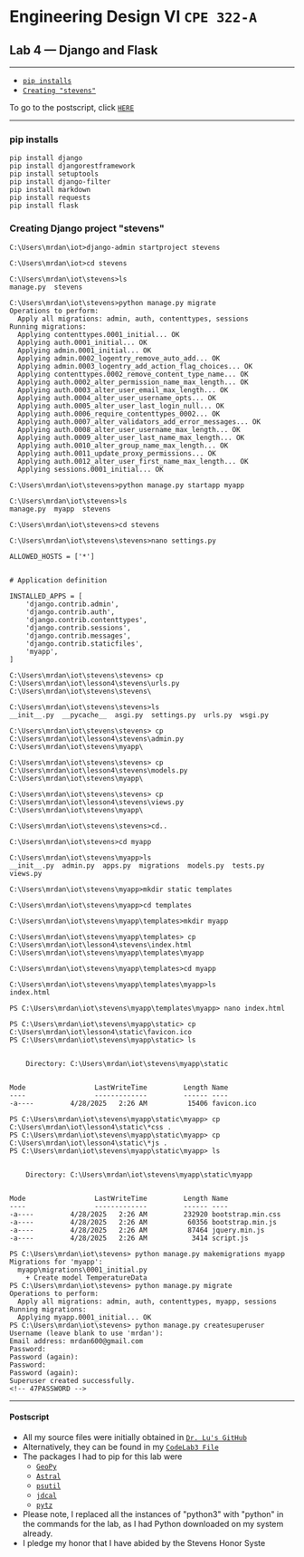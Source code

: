 # Engineering Design VI `CPE 322-A`
## Lab 4 — Django and Flask
---

- [`pip installs`](#1)
- [`Creating "stevens"`](#2)

To go to the postscript, click [`HERE`](#100)

---
<h3 id="1">pip installs</h3>

```
pip install django
pip install djangorestframework
pip install setuptools
pip install django-filter
pip install markdown
pip install requests
pip install flask
```

<h3 id="2">Creating Django project "stevens"</h3>

```
C:\Users\mrdan\iot>django-admin startproject stevens

C:\Users\mrdan\iot>cd stevens

C:\Users\mrdan\iot\stevens>ls
manage.py  stevens
```

```
C:\Users\mrdan\iot\stevens>python manage.py migrate
Operations to perform:
  Apply all migrations: admin, auth, contenttypes, sessions
Running migrations:
  Applying contenttypes.0001_initial... OK
  Applying auth.0001_initial... OK
  Applying admin.0001_initial... OK
  Applying admin.0002_logentry_remove_auto_add... OK
  Applying admin.0003_logentry_add_action_flag_choices... OK
  Applying contenttypes.0002_remove_content_type_name... OK
  Applying auth.0002_alter_permission_name_max_length... OK
  Applying auth.0003_alter_user_email_max_length... OK
  Applying auth.0004_alter_user_username_opts... OK
  Applying auth.0005_alter_user_last_login_null... OK
  Applying auth.0006_require_contenttypes_0002... OK
  Applying auth.0007_alter_validators_add_error_messages... OK
  Applying auth.0008_alter_user_username_max_length... OK
  Applying auth.0009_alter_user_last_name_max_length... OK
  Applying auth.0010_alter_group_name_max_length... OK
  Applying auth.0011_update_proxy_permissions... OK
  Applying auth.0012_alter_user_first_name_max_length... OK
  Applying sessions.0001_initial... OK
```
```
C:\Users\mrdan\iot\stevens>python manage.py startapp myapp

C:\Users\mrdan\iot\stevens>ls
manage.py  myapp  stevens
```

```
C:\Users\mrdan\iot\stevens>cd stevens

C:\Users\mrdan\iot\stevens\stevens>nano settings.py
```
```
ALLOWED_HOSTS = ['*']


# Application definition

INSTALLED_APPS = [
    'django.contrib.admin',
    'django.contrib.auth',
    'django.contrib.contenttypes',
    'django.contrib.sessions',
    'django.contrib.messages',
    'django.contrib.staticfiles',
    'myapp',
]
```
```
C:\Users\mrdan\iot\stevens\stevens> cp C:\Users\mrdan\iot\lesson4\stevens\urls.py C:\Users\mrdan\iot\stevens\stevens\

C:\Users\mrdan\iot\stevens\stevens>ls
__init__.py  __pycache__  asgi.py  settings.py  urls.py  wsgi.py
```
```
C:\Users\mrdan\iot\stevens\stevens> cp C:\Users\mrdan\iot\lesson4\stevens\admin.py C:\Users\mrdan\iot\stevens\myapp\

C:\Users\mrdan\iot\stevens\stevens> cp C:\Users\mrdan\iot\lesson4\stevens\models.py C:\Users\mrdan\iot\stevens\myapp\

C:\Users\mrdan\iot\stevens\stevens> cp C:\Users\mrdan\iot\lesson4\stevens\views.py C:\Users\mrdan\iot\stevens\myapp\

C:\Users\mrdan\iot\stevens\stevens>cd..

C:\Users\mrdan\iot\stevens>cd myapp

C:\Users\mrdan\iot\stevens\myapp>ls
__init__.py  admin.py  apps.py  migrations  models.py  tests.py  views.py
```
```
C:\Users\mrdan\iot\stevens\myapp>mkdir static templates

C:\Users\mrdan\iot\stevens\myapp>cd templates

C:\Users\mrdan\iot\stevens\myapp\templates>mkdir myapp

C:\Users\mrdan\iot\stevens\myapp\templates> cp C:\Users\mrdan\iot\lesson4\stevens\index.html C:\Users\mrdan\iot\stevens\myapp\templates\myapp

C:\Users\mrdan\iot\stevens\myapp\templates>cd myapp

C:\Users\mrdan\iot\stevens\myapp\templates\myapp>ls
index.html
```
```
PS C:\Users\mrdan\iot\stevens\myapp\templates\myapp> nano index.html
```
```
PS C:\Users\mrdan\iot\stevens\myapp\static> cp C:\Users\mrdan\iot\lesson4\static\favicon.ico
PS C:\Users\mrdan\iot\stevens\myapp\static> ls


    Directory: C:\Users\mrdan\iot\stevens\myapp\static


Mode                 LastWriteTime         Length Name
----                 -------------         ------ ----
-a----         4/28/2025   2:26 AM          15406 favicon.ico

```
```
PS C:\Users\mrdan\iot\stevens\myapp\static\myapp> cp C:\Users\mrdan\iot\lesson4\static\*css .
PS C:\Users\mrdan\iot\stevens\myapp\static\myapp> cp C:\Users\mrdan\iot\lesson4\static\*js .
PS C:\Users\mrdan\iot\stevens\myapp\static\myapp> ls


    Directory: C:\Users\mrdan\iot\stevens\myapp\static\myapp


Mode                 LastWriteTime         Length Name
----                 -------------         ------ ----
-a----         4/28/2025   2:26 AM         232920 bootstrap.min.css
-a----         4/28/2025   2:26 AM          60356 bootstrap.min.js
-a----         4/28/2025   2:26 AM          87464 jquery.min.js
-a----         4/28/2025   2:26 AM           3414 script.js

```
```
PS C:\Users\mrdan\iot\stevens> python manage.py makemigrations myapp
Migrations for 'myapp':
  myapp\migrations\0001_initial.py
    + Create model TemperatureData
PS C:\Users\mrdan\iot\stevens> python manage.py migrate
Operations to perform:
  Apply all migrations: admin, auth, contenttypes, myapp, sessions
Running migrations:
  Applying myapp.0001_initial... OK
PS C:\Users\mrdan\iot\stevens> python manage.py createsuperuser
Username (leave blank to use 'mrdan'):
Email address: mrdan600@gmail.com
Password:
Password (again):
Password:
Password (again):
Superuser created successfully.
<!-- 47PASSWORD -->
```





---
<h4 id="100">Postscript</h4>

- All my source files were initially obtained in [`Dr. Lu's GitHub`](https://github.com/kevinwlu/iot/tree/master/lesson3)
- Alternatively, they can be found in my [`CodeLab3 File`](https://github.com/UsuarioDelNet/EngineeringDesign6/tree/main/Labs/Lab3/CodeLab3)
- The packages I had to pip for this lab were
  - [`GeoPy`](https://geopy.readthedocs.io/en/stable/)
  - [`Astral`](https://astral.readthedocs.io/en/latest/)
  - [`psutil`](https://pypi.org/project/psutil/)
  - [`jdcal`](https://pypi.org/project/jdcal/)
  - [`pytz`](https://pypi.org/project/pytz/)
- Please note, I replaced all the instances of "python3" with "python" in the commands for the lab, as I had Python downloaded on my system already.
- I pledge my honor that I have abided by the Stevens Honor Syste
